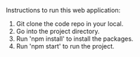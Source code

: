 Instructions to run this web application:

1. Git clone the code repo in your local.
2. Go into the project directory.
3. Run 'npm install' to install the packages.
4. Run 'npm start' to run the project.